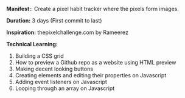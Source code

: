 <b>Manifest:</b>: Create a pixel habit tracker where the pixels form images.

<b>Duration:</b> 3 days (First commit to last)

<b>Inspiration:</b> thepixelchallenge.com by Rameerez

<b>Technical Learning:</b>
1. Building a CSS grid
2. How to preview a Github repo as a website using HTML preview
3. Making decent looking buttons
4. Creating elements and editing their properties on Javascript
5. Adding event listeners on Javascript
6. Looping through an array on Javascript
